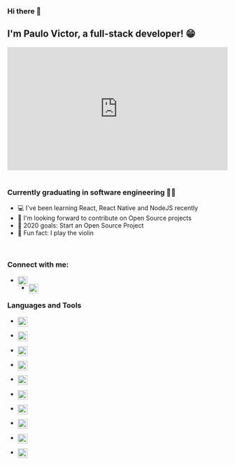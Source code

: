 ### Hi there 👋

<!--
**twistershark/twistershark** is a ✨ _special_ ✨ repository because its `README.md` (this file) appears on your GitHub profile.

Here are some ideas to get you started:

- 🔭 I’m currently working on ...
- 🌱 I’m currently learning ...
- 👯 I’m looking to collaborate on ...
- 🤔 I’m looking for help with ...
- 💬 Ask me about ...
- 📫 How to reach me: ...
- 😄 Pronouns: ...
- ⚡ Fun fact: ...
-->


## I'm Paulo Victor, a full-stack developer! 😁

<div style="width:100%;height:0;padding-bottom:56%;position:relative;"><iframe src="https://giphy.com/embed/26tn33aiTi1jkl6H6" width="100%" height="100%" style="position:absolute" frameBorder="0" class="giphy-embed" allowFullScreen></iframe></div>

<br />

### Currently graduating in software engineering 👨‍🎓
- 💻 I've been learning React, React Native and NodeJS recently
- 🤝 I'm looking forward to contribute on Open Source projects
- 🎯 2020 goals: Start an Open Source Project
- 🎻 Fun fact: I play the violin

<br />

### Connect with me:
- [<img align="left" alt="LinkedIn" width="22px" src="https://cdn.jsdelivr.net/npm/simple-icons@v3/icons/linkedin.svg" />][LinkedIn]
- [<img align="left" alt="Instagram" width="22px" src="https://cdn.jsdelivr.net/npm/simple-icons@v3/icons/instagram.svg" />][instagram]

### Languages and Tools

- [<img align="left" alt="React" width="22px" src="" />][react]

- [<img align="left" alt="React Native" width="22px" src="" />][react native]

- [<img align="left" alt="NodeJS" width="22px" src="" />][nodejs]

- [<img align="left" alt="Docker" width="22px" src="" />][docker]

- [<img align="left" alt="TypeORM" width="22px" src="" />][Typeorm]

- [<img align="left" alt="PostgreSQL" width="22px" src="" />][postgres]

- [<img align="left" alt="MongoDB" width="22px" src="" />][mongodb]

- [<img align="left" alt="Redis" width="22px" src="" />][redis]

- [<img align="left" alt="JWT" width="22px" src="" />][JWT]

- [<img align="left" alt="Styled-Components" width="22px" src="" />][styledcomponents]





[instagram]: <https://www.instagram.com/twistershark>
[linkedin]: <https://www.linkedin.com/in/paulovictorsilva/>
[react]: <https://reactjs.org/>
[react native]: <https://reactnative.dev/>
[nodejs]: <https://nodejs.org/en/>
[docker]: <https://www.docker.com/>
[Typeorm]: <https://typeorm.io/#/>
[postgres]: <https://www.postgresql.org/>
[mongodb]: <https://www.mongodb.com/>
[redis]: <https://redis.io/>
[JWT]: <https://jwt.io/>
[styledcomponents]: <https://styled-components.com/>
